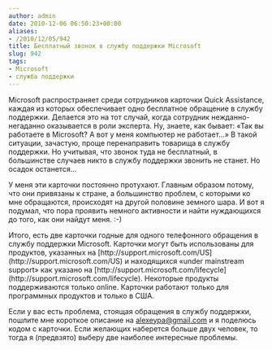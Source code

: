 ```yaml
---
author: admin
date: 2010-12-06 06:50:23+00:00
aliases:
- /2010/12/05/942
title: Бесплатный звонок в службу поддержки Microsoft
slug: 942
tags:
- Microsoft
- служба поддержки
---
```


Microsoft распространяет среди сотрудников карточки Quick Assistance, каждая из которых обеспечивает одно бесплатное обращение в службу поддержки. Делается это на тот случай, когда сотрудник нежданно-негаданно оказывается в роли эксперта. Ну, знаете, как бывает: «Так вы работаете в Microsoft? А вот у меня компьютер не работает…» В такой ситуации, зачастую, проще перенаправить товарища в службу поддержки. Но учитывая, что звонок туда не бесплатный, в большинстве случаев никто в службу поддержки звонить не станет. Но осадок останется…

У меня эти карточки постоянно протухают. Главным образом потому, что они привязаны к стране, а большинство проблем, с которыми ко мне обращаются, происходят на другой половине земного шара. И вот я подумал, что пора проявить немного активности и найти нуждающихся до того, как они найдут меня. :-) 

<!--more-->Итого, есть две карточки годные для одного телефонного обращения в службу поддержки Microsoft. Карточки могут быть использованы для продуктов, указанных на [http://support.microsoft.com/US](http://support.microsoft.com/US) и находящихся «under mainstream support» как указано на [http://support.microsoft.com/lifecycle](http://support.microsoft.com/lifecycle). Некоторые продукты поддерживаются только online. Карточки работают только для программных продуктов и только в США.

Если у вас есть проблема, стоящая обращения в службу поддержки, пошлите мне короткое описание на [alexeypa@gmail.com](mailto:alexeypa@gmail.com) и я поделюсь кодом с карточки. Если желающих наберется больше двух человек, то тогда я (предвзято) выберу две наиболее интересные проблемы.
